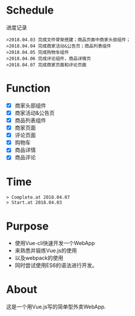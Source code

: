 # Schedule
进度记录
```
>2018.04.03 完成文件骨架搭建；商品页面中商家头部组件；
>2018.04.04 完成商家活动&公告页；商品列表组件
>2018.04.05 完成购物车组件
>2018.04.06 完成评论组件，商品详情页
>2018.04.07 完成商家页面和评论页面
```

# Function
- [x] 商家头部组件
- [x] 商家活动&公告页
- [x] 商品列表组件
- [x] 商家页面
- [x] 评论页面
- [x] 购物车
- [x] 商品详情
- [x] 商品评论

# Time
```
> Complete.at 2018.04.07
> Start.at 2018.04.03
```

# Purpose
- 使用Vue-cli快速开发一个WebApp
- 来熟悉并锻炼Vue.js的使用
- 以及webpack的使用
- 同时尝试使用ES6的语法进行开发。

# About
这是一个用Vue.js写的简单型外卖WebApp.
